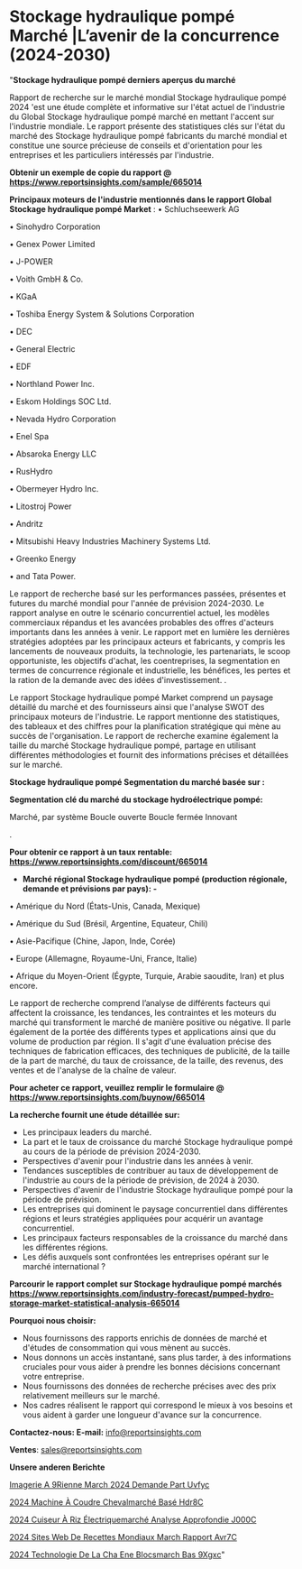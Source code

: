# Stockage hydraulique pompé Marché |L’avenir de la concurrence (2024-2030)

"<strong>Stockage hydraulique pompé derniers aperçus du marché</strong>

Rapport de recherche sur le marché mondial Stockage hydraulique pompé 2024 'est une étude complète et informative sur l'état actuel de l'industrie du Global Stockage hydraulique pompé marché en mettant l'accent sur l'industrie mondiale. Le rapport présente des statistiques clés sur l'état du marché des Stockage hydraulique pompé fabricants du marché mondial et constitue une source précieuse de conseils et d'orientation pour les entreprises et les particuliers intéressés par l'industrie.

<strong>Obtenir un exemple de copie du rapport @ <a href=https://www.reportsinsights.com/sample/665014>https://www.reportsinsights.com/sample/665014</a></strong>

<strong>Principaux moteurs de l'industrie mentionnés dans le rapport Global Stockage hydraulique pompé Market</strong> :
• Schluchseewerk AG

• Sinohydro Corporation

• Genex Power Limited

• J-POWER

• Voith GmbH & Co.

• KGaA

• Toshiba Energy System & Solutions Corporation

• DEC

• General Electric

• EDF

• Northland Power Inc.

• Eskom Holdings SOC Ltd.

• Nevada Hydro Corporation

• Enel Spa

• Absaroka Energy LLC

• RusHydro

• Obermeyer Hydro Inc.

• Litostroj Power

• Andritz

• Mitsubishi Heavy Industries Machinery Systems Ltd.

• Greenko Energy

• and Tata Power.

Le rapport de recherche basé sur les performances passées, présentes et futures du marché mondial pour l'année de prévision 2024-2030. Le rapport analyse en outre le scénario concurrentiel actuel, les modèles commerciaux répandus et les avancées probables des offres d'acteurs importants dans les années à venir. Le rapport met en lumière les dernières stratégies adoptées par les principaux acteurs et fabricants, y compris les lancements de nouveaux produits, la technologie, les partenariats, le scoop opportuniste, les objectifs d'achat, les coentreprises, la segmentation en termes de concurrence régionale et industrielle, les bénéfices, les pertes et la ration de la demande avec des idées d'investissement. .

Le rapport Stockage hydraulique pompé Market comprend un paysage détaillé du marché et des fournisseurs ainsi que l'analyse SWOT des principaux moteurs de l'industrie. Le rapport mentionne des statistiques, des tableaux et des chiffres pour la planification stratégique qui mène au succès de l'organisation. Le rapport de recherche examine également la taille du marché Stockage hydraulique pompé, partage en utilisant différentes méthodologies et fournit des informations précises et détaillées sur le marché.

<strong>Stockage hydraulique pompé Segmentation du marché basée sur :</strong>

<strong> Segmentation clé du marché du stockage hydroélectrique pompé: </strong>

Marché, par système
Boucle ouverte
Boucle fermée
Innovant

.

<strong>Pour obtenir ce rapport à un taux rentable: <a href=https://www.reportsinsights.com/discount/665014>https://www.reportsinsights.com/discount/665014</a></strong>
<ul>
  <li><strong>Marché régional Stockage hydraulique pompé (production régionale, demande et prévisions par pays): -</strong></li>
</ul>
• Amérique du Nord (États-Unis, Canada, Mexique)

• Amérique du Sud (Brésil, Argentine, Equateur, Chili)

• Asie-Pacifique (Chine, Japon, Inde, Corée)

• Europe (Allemagne, Royaume-Uni, France, Italie)

• Afrique du Moyen-Orient (Égypte, Turquie, Arabie saoudite, Iran) et plus encore.

Le rapport de recherche comprend l’analyse de différents facteurs qui affectent la croissance, les tendances, les contraintes et les moteurs du marché qui transforment le marché de manière positive ou négative. Il parle également de la portée des différents types et applications ainsi que du volume de production par région. Il s'agit d'une évaluation précise des techniques de fabrication efficaces, des techniques de publicité, de la taille de la part de marché, du taux de croissance, de la taille, des revenus, des ventes et de l'analyse de la chaîne de valeur.

<strong>Pour acheter ce rapport, veuillez remplir le formulaire @   <a href=https://www.reportsinsights.com/buynow/665014>https://www.reportsinsights.com/buynow/665014</a></strong>

<strong>La recherche fournit une étude détaillée sur:</strong>
<ul>
  <li>Les principaux leaders du marché.</li>
  <li>La part et le taux de croissance du marché Stockage hydraulique pompé au cours de la période de prévision 2024-2030.</li>
  <li>Perspectives d'avenir pour l'industrie dans les années à venir.</li>
  <li>Tendances susceptibles de contribuer au taux de développement de l'industrie au cours de la période de prévision, de 2024 à 2030.</li>
  <li>Perspectives d'avenir de l'industrie Stockage hydraulique pompé pour la période de prévision.</li>
  <li>Les entreprises qui dominent le paysage concurrentiel dans différentes régions et leurs stratégies appliquées pour acquérir un avantage concurrentiel.</li>
  <li>Les principaux facteurs responsables de la croissance du marché dans les différentes régions.</li>
  <li>Les défis auxquels sont confrontées les entreprises opérant sur le marché international ?</li>
</ul>

<strong>Parcourir le rapport complet sur Stockage hydraulique pompé marchés <a href=https://www.reportsinsights.com/industry-forecast/pumped-hydro-storage-market-statistical-analysis-665014>https://www.reportsinsights.com/industry-forecast/pumped-hydro-storage-market-statistical-analysis-665014</a></strong>

<strong>Pourquoi nous choisir:</strong>
<ul>
  <li>Nous fournissons des rapports enrichis de données de marché et d'études de consommation qui vous mènent au succès.</li>
  <li>Nous donnons un accès instantané, sans plus tarder, à des informations cruciales pour vous aider à prendre les bonnes décisions concernant votre entreprise.</li>
  <li>Nous fournissons des données de recherche précises avec des prix relativement meilleurs sur le marché.</li>
  <li>Nos cadres réalisent le rapport qui correspond le mieux à vos besoins et vous aident à garder une longueur d'avance sur la concurrence.</li>
</ul>
<strong>Contactez-nous:
</strong><strong>E-mail:</strong> <a href=mailto:info@reportsinsights.com>info@reportsinsights.com</a>

<strong>Ventes</strong>: <a href=mailto:sales@reportsinsights.com>sales@reportsinsights.com</a>

<strong>Unsere anderen Berichte</strong>

<a href=https://www.linkedin.com/pulse/imagerie-a%C3%A9rienne-march%C3%A9-2024-demande-part-uvfyc/>Imagerie A 9Rienne March 2024 Demande Part Uvfyc</a>

<a href=https://www.linkedin.com/pulse/2024-machine-à-coudre-chevalmarché-basé-hdr8c/>2024 Machine À Coudre Chevalmarché Basé Hdr8C</a>

<a href=https://www.linkedin.com/pulse/2024-cuiseur-à-riz-électriquemarché-analyse-approfondie-j000c/>2024 Cuiseur À Riz Électriquemarché Analyse Approfondie J000C</a>

<a href=https://www.linkedin.com/pulse/2024-sites-web-de-recettes-mondiaux-march%C3%A9-rapport-avr7c/>2024 Sites Web De Recettes Mondiaux March Rapport Avr7C</a>

<a href=https://www.linkedin.com/pulse/2024-technologie-de-la-cha%C3%AEne-blocsmarch%C3%A9-bas%C3%A9-9xgxc/>2024 Technologie De La Cha Ene Blocsmarch Bas 9Xgxc</a>"
